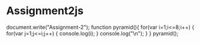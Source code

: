 # Assignment2js
<!DOCTYPE html>
<html lang="en">
<head>
    <meta charset="UTF-8">
    <meta http-equiv="X-UA-Compatible" content="IE=edge">
    <meta name="viewport" content="width=device-width, initial-scale=1.0">
    <title>Assignment_2</title>
    <link rel="stylesheet" href="style2.css" type="text/css">
</head>
<body>
    <div id="id1">
    <script src="ass2.js">
    </script>
    </div>
</body>
</html>

document.write("Assignment-2");
function pyramid(){
    for(var i=1;i<=8;i++)
    {
        for(var j=1;j<=i;j++)
        {
            console.log(i);
        }
        console.log("\n");
    }
}
pyramid();


